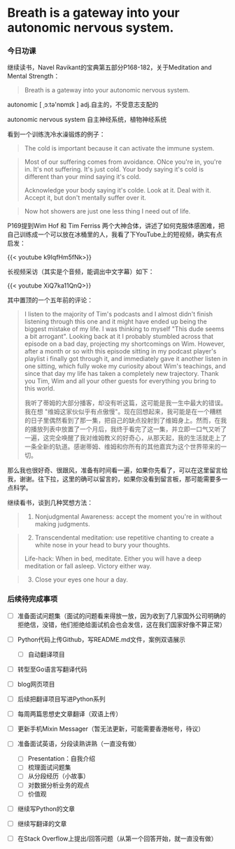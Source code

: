 # Breath is a gateway into your autonomic nervous system.


### 今日功课

继续读书，Navel Ravikant的宝典第五部分P168-182，关于Meditation and Mental Strength：

>   Breath is a gateway into your autonomic nervous system.

autonomic [ ˌɔːtə'nɒmɪk ] adj.自主的，不受意志支配的

autonomic nervous system 自主神经系统，植物神经系统

看到一个训练洗冷水澡锻炼的例子：

>   The cold is important because it can activate the immune system.

>   Most of our suffering comes from avoidance. ONce you're in, you're in. It's not suffering. It's just cold. Your body saying it's cold is different than your mind saying it's cold. 
>
>   Acknowledge your body saying it's colde. Look at it. Deal with it. Accept it, but don't mentally suffer over it.

>   Now hot showers are just one less thing I need out of life.

P169提到Wim Hof 和 Tim Ferriss 两个大神合体，讲述了如何克服体感困难，把自己训练成一个可以放在冰桶里的人，我看了下YouTube上的短视频，确实有点启发：

{{< youtube k9IqfHm5fNk>}}

长视频采访（其实是个音频，能调出中文字幕）如下：

{{< youtube XiQ7ka11QnQ>}}

其中置顶的一个五年前的评论：

>   I listen to the majority of Tim's podcasts and I almost didn't finish listening through this one and it might have ended up being the biggest mistake of my life. I was thinking to myself "This dude seems a bit arrogant". Looking back at it I probably stumbled across that episode on a bad day, projecting my shortcomings on Wim. However, after a month or so with this episode sitting in my podcast player's playlist i finally got through it, and immediately gave it another listen in one sitting, which fully woke my curiosity about Wim's teachings, and since that day my life has taken a completely new trajectory. Thank you Tim, Wim and all your other guests for everything you bring to this world.
>
>   我听了蒂姆的大部分播客，却没有听这篇，这可能是我一生中最大的错误。我在想 "维姆这家伙似乎有点傲慢"。现在回想起来，我可能是在一个糟糕的日子里偶然看到了那一集，把自己的缺点投射到了维姆身上。然而，在我的播放列表中放置了一个月后，我终于看完了这一集，并立即一口气又听了一遍，这完全唤醒了我对维姆教义的好奇心，从那天起，我的生活就走上了一条全新的轨道。感谢蒂姆、维姆和你所有的其他嘉宾为这个世界带来的一切。

那么我也很好奇、很跟风，准备有时间看一遍，如果你先看了，可以在这里留言给我，谢谢。往下拉，这里的确可以留言的，如果你没看到留言板，那可能需要多一点科学。

继续看书，谈到几种冥想方法：

>   1.   Nonjudgmental Awareness: accept the moment you're in without making judgments.

>   2.   Transcendental meditation: use repetitive chanting to create a white nose in your head to bury your thoughts.
>
>   Life-hack: When in bed, meditate. Either you will have a deep meditation or fall asleep. Victory either way.

>   3.   Close your eyes one hour a day.




### 后续待完成事项

-   [ ] 准备面试问题集（面试的问题看来得放一放，因为收到了几家国外公司明确的拒绝信，没错，他们拒绝给面试机会也会发信，这在我们国家好像不算正常）
-   [ ] Python代码上传Github，写README.md文件，案例双语展示

    -   [ ] 自动翻译项目
-   [ ] 转型至Go语言写翻译代码
-   [ ] blog网页项目
-   [ ] 后续把翻译项目写进Python系列
-   [ ] 每周两篇思想史文章翻译（双语上传）
-   [ ] 更新手机Mixin Messager（暂无法更新，可能需要香港帐号，待议）
-   [ ] 准备面试英语，分段读熟讲熟（一直没有做）

    -   [ ] Presentation：自我介绍
    -   [ ] 梳理面试问题集
    -   [ ] 从分段经历（小故事）
    -   [ ] 对数据分析业务的观点
    -   [ ] 价值观
-   [ ] 继续写Python的文章
-   [ ] 继续写翻译的文章
-   [ ] 在Stack Overflow上提出/回答问题（从第一个回答开始，就一直没有做）

